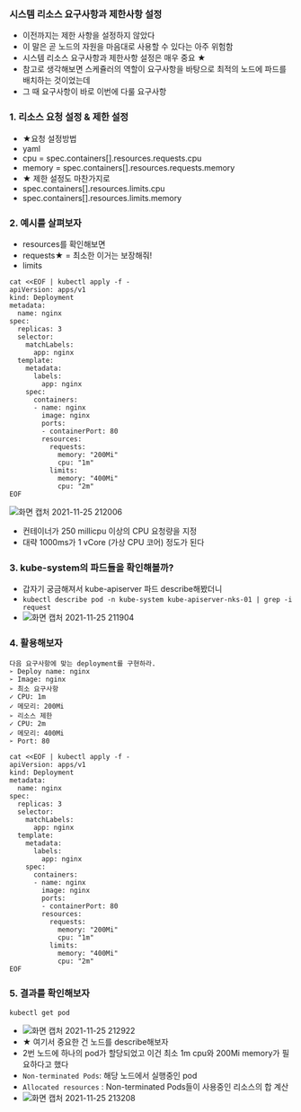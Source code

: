 ### 시스템 리소스 요구사항과 제한사항 설정
- 이전까지는 제한 사항을 설정하지 않았다
- 이 말은 곧 노드의 자원을 마음대로 사용할 수 있다는 아주 위험함
- 시스템 리소스 요구사항과 제한사항 설정은 매우 중요 ★
- 참고로 생각해보면 스케쥴러의 역할이 요구사항을 바탕으로 최적의 노드에 파드를 배치하는 것이었는데
- 그 때 요구사항이 바로 이번에 다룰 요구사항


### 1. 리소스 요청 설정 & 제한 설정
- ★요청 설정방법
- yaml
- cpu = spec.containers[].resources.requests.cpu
- memory = spec.containers[].resources.requests.memory
- ★ 제한 설정도 마찬가지로
- spec.containers[].resources.limits.cpu
- spec.containers[].resources.limits.memory

### 2. 예시를 살펴보자
- resources를 확인해보면 
- requests★ = 최소한 이거는 보장해줘!
- limits
```
cat <<EOF | kubectl apply -f -
apiVersion: apps/v1
kind: Deployment
metadata:
  name: nginx
spec:
  replicas: 3
  selector:
    matchLabels:
      app: nginx
  template:
    metadata:
      labels:
        app: nginx
    spec:
      containers:
      - name: nginx
        image: nginx
        ports:
        - containerPort: 80
        resources:
          requests:
            memory: "200Mi"
            cpu: "1m"
          limits:
            memory: "400Mi"
            cpu: "2m"
EOF
```
![화면 캡처 2021-11-25 212006](https://user-images.githubusercontent.com/62214428/143440935-0e6208f1-0331-4c6c-9145-8b8ce36d5000.png)
- 컨테이너가 250 millicpu 이상의 CPU 요청량을 지정
- 대략 1000ms가 1 vCore (가상 CPU 코어) 정도가 된다


### 3. kube-system의 파드들을 확인해볼까?
- 갑자기 궁금해져서 kube-apiserver 파드 describe해봤더니
- `kubectl describe pod -n kube-system kube-apiserver-nks-01 | grep -i request`
- ![화면 캡처 2021-11-25 211904](https://user-images.githubusercontent.com/62214428/143440581-0b5c18a7-7c3f-488b-8ef6-0ac9f86e8bd6.png)


### 4. 활용해보자
```
다음 요구사항에 맞는 deployment를 구현하라.
➢ Deploy name: nginx
➢ Image: nginx
➢ 최소 요구사항
✓ CPU: 1m
✓ 메모리: 200Mi
➢ 리소스 제한
✓ CPU: 2m
✓ 메모리: 400Mi
➢ Port: 80

```

```
cat <<EOF | kubectl apply -f -
apiVersion: apps/v1
kind: Deployment
metadata:
  name: nginx
spec:
  replicas: 3
  selector:
    matchLabels:
      app: nginx
  template:
    metadata:
      labels:
        app: nginx
    spec:
      containers:
      - name: nginx
        image: nginx
        ports:
        - containerPort: 80
        resources:
          requests:
            memory: "200Mi"
            cpu: "1m"
          limits:
            memory: "400Mi"
            cpu: "2m"
EOF
```

### 5. 결과를 확인해보자
`kubectl get pod`
- ![화면 캡처 2021-11-25 212922](https://user-images.githubusercontent.com/62214428/143441995-f4ab60fd-37b2-4ddb-a3f2-35ccf5a5a217.png)
- ★ 여기서 중요한 건 노드를 describe해보자
- 2번 노드에 하나의 pod가 할당되었고 이건 최소 1m cpu와 200Mi memory가 필요하다고 했다
- `Non-terminated Pods`: 해당 노드에서 실행중인 pod
- `Allocated resources` : Non-terminated Pods들이 사용중인 리소스의 합 계산
- ![화면 캡처 2021-11-25 213208](https://user-images.githubusercontent.com/62214428/143442480-39247655-a1e2-45a9-b464-a2b169ddc6dd.png)














